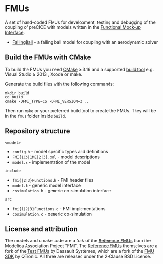 # FMUs

A set of hand-coded FMUs for development, testing and debugging of the coupling of preCICE with models written in the [Functional Mock-up Interface](https://fmi-standard.org/).

- [FallingBall](FallingBall) - a falling ball model for coupling with an aerodynamic solver

## Build the FMUs with CMake

To build the FMUs you need [CMake](https://cmake.org/) &GreaterEqual; 3.16 and a supported [build tool](https://cmake.org/cmake/help/latest/manual/cmake-generators.7.html) e.g. Visual Studio &GreaterEqual; 2013 , Xcode or make.

Generate the build files with the following commands:

```
mkdir build
cd build
cmake -DFMI_TYPE=CS -DFMI_VERSION=3 ..

```
Then run `make` or your preferred build tool to create the FMUs. They will be in the `fmus` folder inside `build`. 

## Repository structure

`<model>`
- `config.h` - model specific types and definitions
- `FMI{1CS|1ME|2|3}.xml` - model descriptions
- `model.c` - implementation of the model

`include`
- `fmi{|2|3}Functions.h` - FMI header files
- `model.h` - generic model interface
- `cosimulation.h` - generic co-simulation interface

`src`
- `fmi{1|2|3}Functions.c` - FMI implementations
- `cosimulation.c` - generic co-simulation

## License and attribution

The models and cmake code are a fork of the [Reference FMUs](https://github.com/modelica/Reference-FMUs) from the Modelica Association Project "FMI". The [Reference FMUs](https://github.com/modelica/Reference-FMUs) themselves are a fork of the [Test FMUs](https://github.com/CATIA-Systems/Test-FMUs) by Dassault Syst&egrave;mes, which are a fork of the [FMU SDK](https://github.com/qtronic/fmusdk) by QTronic. All three are released under the 2-Clause BSD License.
